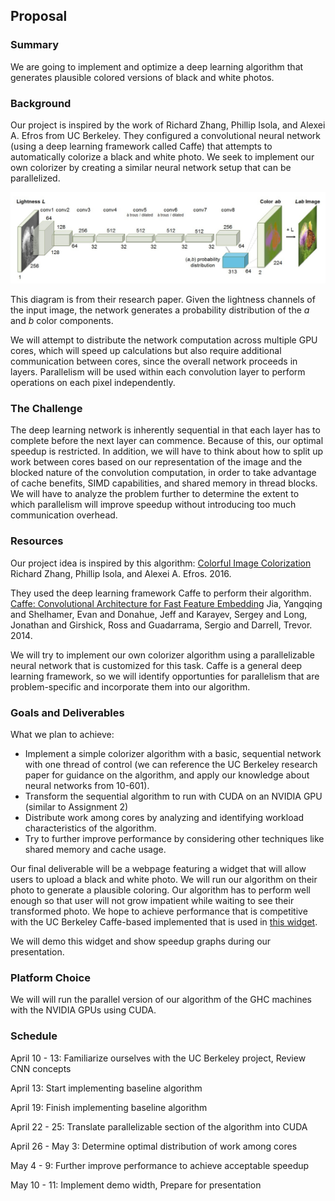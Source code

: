 ## Proposal
### Summary
We are going to implement and optimize a deep learning algorithm that generates plausible colored versions of black and white photos.

### Background
Our project is inspired by the work of Richard Zhang, Phillip Isola, and Alexei A. Efros from UC Berkeley. They configured a convolutional neural network (using a deep learning framework called Caffe) that attempts to automatically colorize a black and white photo. We seek to implement our own colorizer by creating a similar neural network setup that can be parallelized.

![CNN network architecture](https://github.com/sstritte/418colorizer/blob/master/images/colorizerCNN.png)

This diagram is from their research paper. Given the lightness channels of the input image, the network generates a probability distribution of the *a* and *b* color components.

We will attempt to distribute the network computation across multiple GPU cores, which will speed up calculations but also require additional communication between cores, since the overall network proceeds in layers. Parallelism will be used within each convolution layer to perform operations on each pixel independently. 

### The Challenge
The deep learning network is inherently sequential in that each layer has to complete before the next layer can commence. Because of this, our optimal speedup is restricted. In addition, we will have to think about how to split up work between cores based on our representation of the image and the blocked nature of the convolution computation, in order to take advantage of cache benefits, SIMD capabilities, and shared memory in thread blocks. We will have to analyze the problem further to determine the extent to which parallelism will improve speedup without introducing too much communication overhead.

### Resources
Our project idea is inspired by this algorithm:
[Colorful Image Colorization](https://arxiv.org/pdf/1603.08511.pdf)
Richard Zhang, Phillip Isola, and Alexei A. Efros. 2016.

They used the deep learning framework Caffe to perform their algorithm.
[Caffe: Convolutional Architecture for Fast Feature Embedding](https://github.com/BVLC/caffe)
Jia, Yangqing and Shelhamer, Evan and Donahue, Jeff and Karayev, Sergey and Long, Jonathan and Girshick, Ross and Guadarrama, Sergio and Darrell, Trevor. 2014.

We will try to implement our own colorizer algorithm using a parallelizable neural network that is customized for this task. Caffe is a general deep learning framework, so we will identify opportunties for parallelism that are problem-specific and incorporate them into our algorithm.

### Goals and Deliverables
What we plan to achieve:
- Implement a simple colorizer algorithm with a basic, sequential network with one thread of control (we can reference the UC Berkeley research paper for guidance on the algorithm, and apply our knowledge about neural networks from 10-601).
- Transform the sequential algorithm to run with CUDA on an NVIDIA GPU (similar to Assignment 2)
- Distribute work among cores by analyzing and identifying workload characteristics of the algorithm.
- Try to further improve performance by considering other techniques like shared memory and cache usage. 

Our final deliverable will be a webpage featuring a widget that will allow users to upload a black and white photo. We will run our algorithm on their photo to generate a plausible coloring. Our algorithm has to perform well enough so that user will not grow impatient while waiting to see their transformed photo. We hope to achieve performance that is competitive with the UC Berkeley Caffe-based implemented that is used in [this widget](http://demos.algorithmia.com/colorize-photos/).

We will demo this widget and show speedup graphs during our presentation.

### Platform Choice
We will will run the parallel version of our algorithm of the GHC machines with the NVIDIA GPUs using CUDA. 

### Schedule 
April 10 - 13: Familiarize ourselves with the UC Berkeley project, Review CNN concepts

April 13: Start implementing baseline algorithm

April 19: Finish implementing baseline algorithm

April 22 - 25: Translate parallelizable section of the algorithm into CUDA

April 26 - May 3: Determine optimal distribution of work among cores

May 4 - 9: Further improve performance to achieve acceptable speedup

May 10 - 11: Implement demo width, Prepare for presentation

